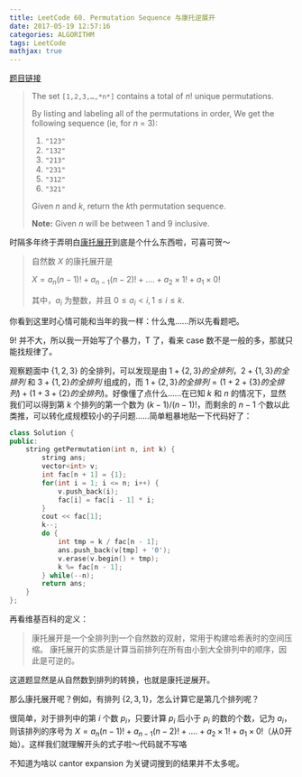 ```yaml
---
title: LeetCode 60. Permutation Sequence 与康托逆展开
date: 2017-05-19 12:57:16
categories: ALGORITHM
tags: LeetCode
mathjax: true
---
```


[题目链接](https://leetcode.com/problems/permutation-sequence/#/description)

> The set `[1,2,3,…,*n*]` contains a total of *n*! unique permutations.
>
> By listing and labeling all of the permutations in order,
> We get the following sequence (ie, for *n* = 3):
>
> 1. `"123"`
> 2. `"132"`
> 3. `"213"`
> 4. `"231"`
> 5. `"312"`
> 6. `"321"`
>
> Given *n* and *k*, return the *k*th permutation sequence.
>
> **Note:** Given *n* will be between 1 and 9 inclusive.

<!--more-->

时隔多年终于弄明白[康托展开](https://zh.wikipedia.org/wiki/%E5%BA%B7%E6%89%98%E5%B1%95%E5%BC%80)到底是个什么东西啦，可喜可贺～

> 自然数 $X$ 的康托展开是
>
> $X = a_n(n - 1)!+a_{n − 1}(n −2)!+.... + a_2\times 1!+a_1\times 0!$
>
> 其中，$a_{i}$ 为整数，并且 $0\leq a_i < i,1\leq i\leq k$.

你看到这里时心情可能和当年的我一样：什么鬼……所以先看题吧。

$9!$ 并不大，所以我一开始写了个暴力，T 了，看来 case 数不是一般的多，那就只能找规律了。

观察题面中 $\{1,2,3\}$ 的全排列，可以发现是由 $1+\{2,3\}的全排列$，$2+\{1,3\}的全排列$ 和 $3+\{1,2\}的全排列$ 组成的，而 $1+\{2,3\}的全排列=(1+2+\{3\}的全排列) + (1+3+\{2\}的全排列)$。好像懂了点什么……在已知 $k$ 和 $n$ 的情况下，显然我们可以得到第 $k$ 个排列的第一个数为 $(k-1)/(n-1)!$，而剩余的 $n-1$ 个数以此类推，可以转化成规模较小的子问题……简单粗暴地贴一下代码好了：

```c++
class Solution {
public:
    string getPermutation(int n, int k) {
        string ans;
        vector<int> v;
        int fac[n + 1] = {1};
        for(int i = 1; i <= n; i++) {
            v.push_back(i);
            fac[i] = fac[i - 1] * i;
        }
        cout << fac[1];
        k--;
        do {
            int tmp = k / fac[n - 1];
            ans.push_back(v[tmp] + '0');
            v.erase(v.begin() + tmp);
            k %= fac[n - 1];
        } while(--n);
        return ans;
    }
};
```

再看维基百科的定义：

> 康托展开是一个全排列到一个自然数的双射，常用于构建哈希表时的空间压缩。 康托展开的实质是计算当前排列在所有由小到大全排列中的顺序，因此是可逆的。

这道题显然是从自然数到排列的转换，也就是康托逆展开。

那么康托展开呢？例如，有排列 $\{2,3,1\}$，怎么计算它是第几个排列呢？

很简单，对于排列中的第 $i$ 个数 $p_i$，只要计算 $p_i$ 后小于 $p_i$ 的数的个数，记为 $a_i$，则该排列的序号为 $X = a_n(n - 1)!+a_{n − 1}(n −2)!+.... + a_2\times 1!+a_1\times 0!$（从0开始）。这样我们就理解开头的式子啦～代码就不写咯

不知道为啥以 cantor expansion 为关键词搜到的结果并不太多呢。